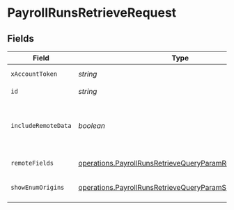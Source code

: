 # PayrollRunsRetrieveRequest


## Fields

| Field                                                                                                                              | Type                                                                                                                               | Required                                                                                                                           | Description                                                                                                                        |
| ---------------------------------------------------------------------------------------------------------------------------------- | ---------------------------------------------------------------------------------------------------------------------------------- | ---------------------------------------------------------------------------------------------------------------------------------- | ---------------------------------------------------------------------------------------------------------------------------------- |
| `xAccountToken`                                                                                                                    | *string*                                                                                                                           | :heavy_check_mark:                                                                                                                 | Token identifying the end user.                                                                                                    |
| `id`                                                                                                                               | *string*                                                                                                                           | :heavy_check_mark:                                                                                                                 | N/A                                                                                                                                |
| `includeRemoteData`                                                                                                                | *boolean*                                                                                                                          | :heavy_minus_sign:                                                                                                                 | Whether to include the original data Merge fetched from the third-party to produce these models.                                   |
| `remoteFields`                                                                                                                     | [operations.PayrollRunsRetrieveQueryParamRemoteFields](../../models/operations/payrollrunsretrievequeryparamremotefields.md)       | :heavy_minus_sign:                                                                                                                 | Deprecated. Use show_enum_origins.                                                                                                 |
| `showEnumOrigins`                                                                                                                  | [operations.PayrollRunsRetrieveQueryParamShowEnumOrigins](../../models/operations/payrollrunsretrievequeryparamshowenumorigins.md) | :heavy_minus_sign:                                                                                                                 | Which fields should be returned in non-normalized form.                                                                            |